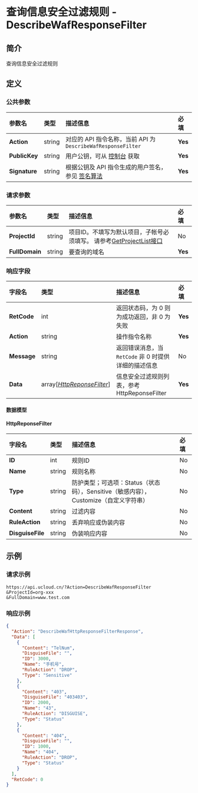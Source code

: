 # 查询信息安全过滤规则 - DescribeWafResponseFilter

## 简介

查询信息安全过滤规则








## 定义

### 公共参数

| 参数名 | 类型 | 描述信息 | 必填 |
|:---|:---|:---|:---|
| **Action**     | string  | 对应的 API 指令名称，当前 API 为 `DescribeWafResponseFilter`                        | **Yes** |
| **PublicKey**  | string  | 用户公钥，可从 [控制台](https://console.ucloud.cn/uapi/apikey) 获取                                             | **Yes** |
| **Signature**  | string  | 根据公钥及 API 指令生成的用户签名，参见 [签名算法](api/summary/signature.md)  | **Yes** |

### 请求参数

| 参数名 | 类型 | 描述信息 | 必填 |
|:---|:---|:---|:---|
| **ProjectId** | string | 项目ID。不填写为默认项目，子帐号必须填写。 请参考[GetProjectList接口](api/summary/get_project_list) |No|
| **FullDomain** | string | 要查询的域名 |**Yes**|

### 响应字段

| 字段名 | 类型 | 描述信息 | 必填 |
|:---|:---|:---|:---|
| **RetCode** | int | 返回状态码，为 0 则为成功返回，非 0 为失败 |**Yes**|
| **Action** | string | 操作指令名称 |**Yes**|
| **Message** | string | 返回错误消息，当 `RetCode` 非 0 时提供详细的描述信息 |No|
| **Data** | array[[*HttpReponseFilter*](#HttpReponseFilter)] | 信息安全过滤规则列表，参考HttpReponseFilter |**Yes**|

#### 数据模型


#### HttpReponseFilter

| 字段名 | 类型 | 描述信息 | 必填 |
|:---|:---|:---|:---|
| **ID** | int | 规则ID |No|
| **Name** | string | 规则名称 |No|
| **Type** | string | 防护类型；可选项：Status（状态码），Sensitive（敏感内容），Customize（自定义字符串） |No|
| **Content** | string | 过滤内容 |No|
| **RuleAction** | string | 丢弃响应或伪装内容 |No|
| **DisguiseFile** | string | 伪装响应内容 |No|

## 示例

### 请求示例
    
```
https://api.ucloud.cn/?Action=DescribeWafResponseFilter
&ProjectId=org-xxx
&FullDomain=www.test.com
```

### 响应示例
    
```json
{
  "Action": "DescribeWafHttpResponseFilterResponse",
  "Data": [
    {
      "Content": "TelNum",
      "DisguiseFile": "",
      "ID": 3000,
      "Name": "手机号",
      "RuleAction": "DROP",
      "Type": "Sensitive"
    },
    {
      "Content": "403",
      "DisguiseFile": "403403",
      "ID": 2000,
      "Name": "43",
      "RuleAction": "DISGUISE",
      "Type": "Status"
    },
    {
      "Content": "404",
      "DisguiseFile": "",
      "ID": 1000,
      "Name": "404",
      "RuleAction": "DROP",
      "Type": "Status"
    }
  ],
  "RetCode": 0
}
```





